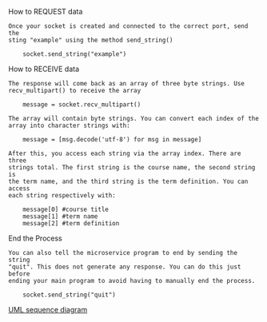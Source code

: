How to REQUEST data

    Once your socket is created and connected to the correct port, send the 
    sting "example" using the method send_string()
    
        socket.send_string("example") 

How to RECEIVE data

    The response will come back as an array of three byte strings. Use 
    recv_multipart() to receive the array

        message = socket.recv_multipart()

    The array will contain byte strings. You can convert each index of the 
    array into character strings with:

        message = [msg.decode('utf-8') for msg in message]

    After this, you access each string via the array index. There are three 
    strings total. The first string is the course name, the second string is 
    the term name, and the third string is the term definition. You can access 
    each string respectively with:

        message[0] #course title
        message[1] #term name
        message[2] #term definition

End the Process

    You can also tell the microservice program to end by sending the string 
    "quit". This does not generate any response. You can do this just before 
    ending your main program to avoid having to manually end the process.

        socket.send_string("quit") 


[UML sequence diagram](UML_Sequence_Diagram.png)
